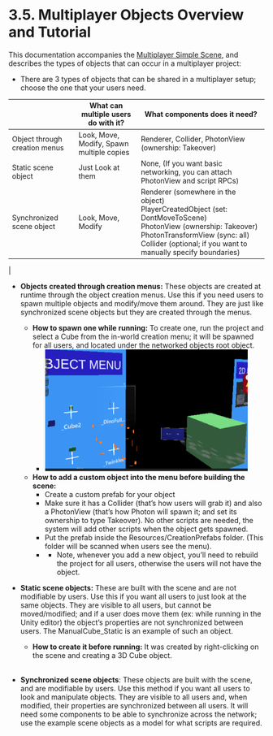 # 3.5. Multiplayer Objects Overview and Tutorial

This documentation accompanies the [Multiplayer Simple Scene](./2.1_Sample_Scenes.md), and describes the types of objects that can occur in a multiplayer project:

* There are 3 types of objects that can be shared in a multiplayer setup; choose the one that your users need.



|                               | What can multiple users do with it?       | What components does it need?                                                       |
| ----------------------------- | ----------------------------------------- | ----------------------------------------------------------------------------------- |
| Object through creation menus | Look, Move, Modify, Spawn multiple copies | Renderer, Collider, PhotonView (ownership: Takeover)                        |
| Static scene object           | Just Look at them                         | None, (If you want basic networking, you can attach PhotonView and script RPCs) |
| Synchronized scene object     | Look, Move, Modify                        | Renderer (somewhere in the object) <br/> PlayerCreatedObject (set: DontMoveToScene)  <br/> PhotonView (ownership: Takeover)  <br/> PhotonTransformView (sync: all)  <br/> Collider (optional; if you want to manually specify boundaries)
 |

* **Objects created through creation menus:** These objects are created at runtime through the object creation menus. Use this if you need users to spawn multiple objects and modify/move them around. They are just like synchronized scene objects but they are created through the menus. 
  * **How to spawn one while running:** To create one, run the project and select a Cube from the in-world creation menu; it will be spawned for all users, and located under the networked objects root object.
    * <picture><img src="./Images/object_menuu.png" width= "400" height="240"></picture>
  * **How to add a custom object into the menu before building the scene:**
    * Create a custom prefab for your object
    * Make sure it has a Collider (that’s how users will grab it) and also a PhotonView (that’s how Photon will spawn it; and set its ownership to type Takeover). No other scripts are needed, the system will add other scripts when the object gets spawned.
    * Put the prefab inside the Resources/CreationPrefabs folder. (This folder will be scanned when users see the menu).
    * * Note, whenever you add a new object, you’ll need to rebuild the project for all users, otherwise the users will not have the object.  


* **Static scene objects:** These are built with the scene and are not modifiable by users. Use this if you want all users to just look at the same objects. They are visible to all users, but cannot be moved/modified; and if a user does move them (ex: while running in the Unity editor) the object’s properties are not synchronized between users. The ManualCube_Static is an example of such an object.
  * **How to create it before running:** It was created by right-clicking on the scene and creating a 3D Cube object.
    </br></br>

* **Synchronized scene objects**: These objects are built with the scene, and are modifiable by users. Use this method if you want all users to look and manipulate objects. They are visible to all users and, when modified, their properties are synchronized between all users. It will need some components to be able to synchronize across the network; use the example scene objects as a model for what scripts are required.